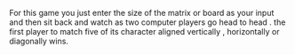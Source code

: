 For this game you just enter the size of the matrix or board as your input and then sit back and watch as two computer players go head to head . the first player to match five of its character aligned vertically , horizontally or diagonally wins.
